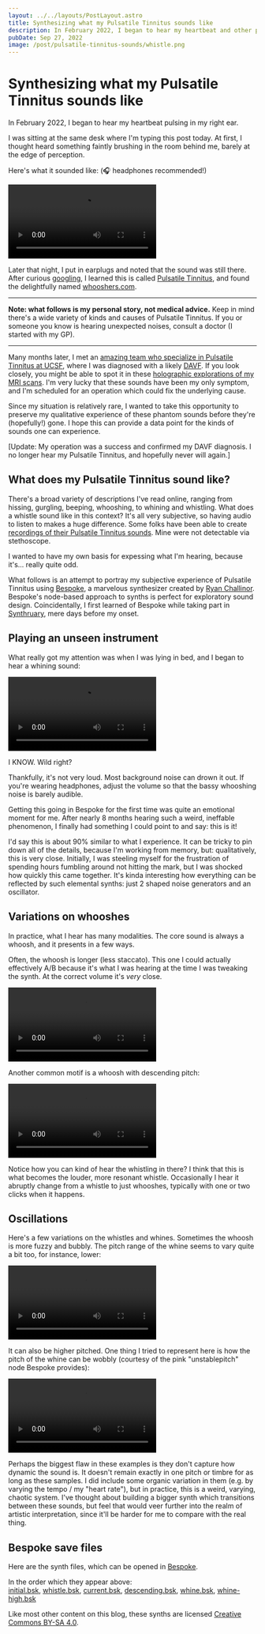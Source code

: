 ```yaml
---
layout: ../../layouts/PostLayout.astro
title: Synthesizing what my Pulsatile Tinnitus sounds like
description: In February 2022, I began to hear my heartbeat and other phantom sounds, symptoms of a rare circulatory problem. Using synthesizers, I've recreated what they sound like.
pubDate: Sep 27, 2022
image: /post/pulsatile-tinnitus-sounds/whistle.png
---
```


# Synthesizing what my Pulsatile Tinnitus sounds like

In February 2022, I began to hear my heartbeat pulsing in my right ear.

I was sitting at the same desk where I'm typing this post today. At first, I thought heard something faintly brushing in the room behind me, barely at the edge of perception.

Here's what it sounded like: (🎧 headphones recommended!)

<video loop controls preload="metadata" src="/post/pulsatile-tinnitus-sounds/initial.mp4" style="aspect-ratio: 1440 / 800"></video>

Later that night, I put in earplugs and noted that the sound was still there. After curious [googling](https://www.google.com/search?q=hearing+heartbeat+in+ear), I learned this is called [Pulsatile Tinnitus](https://en.wikipedia.org/wiki/Tinnitus#Pulsatile_tinnitus), and found the delightfully named [whooshers.com](http://www.whooshers.com).

---

**Note: what follows is my personal story, not medical advice.** Keep in mind there's a wide variety of kinds and causes of Pulsatile Tinnitus. If you or someone you know is hearing unexpected noises, consult a doctor (I started with my GP).

---

Many months later, I met an [amazing team who specialize in Pulsatile Tinnitus at UCSF](https://www.ucsfhealth.org/clinics/pulsatile-tinnitus-clinic), where I was diagnosed with a likely [DAVF](http://neuroangio.org/patient-information/patient-information-brain-dural-fistula). If you look closely, you might be able to spot it in these [holographic explorations of my MRI scans](/post/brain-holograms-with-blender). I'm very lucky that these sounds have been my only symptom, and I'm scheduled for an operation which could fix the underlying cause.

Since my situation is relatively rare, I wanted to take this opportunity to preserve my qualitative experience of these phantom sounds before they're (hopefully!) gone. I hope this can provide a data point for the kinds of sounds one can experience.

[Update: My operation was a success and confirmed my DAVF diagnosis. I no longer hear my Pulsatile Tinnitus, and hopefully never will again.]

## What does my Pulsatile Tinnitus sound like?

There's a broad variety of descriptions I've read online, ranging from hissing, gurgling, beeping, whooshing, to whining and whistling. What does a whistle sound like in this context? It's all very subjective, so having audio to listen to makes a huge difference. Some folks have been able to create [recordings of their Pulsatile Tinnitus sounds](http://www.whooshers.com/whooshersounds.html). Mine were not detectable via stethoscope.

I wanted to have my own basis for expessing what I'm hearing, because it's... really quite odd.

What follows is an attempt to portray my subjective experience of Pulsatile Tinnitus using [Bespoke](https://www.bespokesynth.com), a marvelous synthesizer created by [Ryan Challinor](https://twitter.com/awwbees). Bespoke's node-based approach to synths is perfect for exploratory sound design. Coincidentally, I first learned of Bespoke while taking part in [Synthruary](https://twitter.com/search?q=%23synthruary), mere days before my onset.

## Playing an unseen instrument

What really got my attention was when I was lying in bed, and I began to hear a whining sound:

<video loop controls preload="metadata" src="/post/pulsatile-tinnitus-sounds/whistle.mp4" style="aspect-ratio: 16 / 9"></video>

I KNOW. Wild right?

Thankfully, it's not very loud. Most background noise can drown it out. If you're wearing headphones, adjust the volume so that the bassy whooshing noise is barely audible.

Getting this going in Bespoke for the first time was quite an emotional moment for me. After nearly 8 months hearing such a weird, ineffable phenomenon, I finally had something I could point to and say: this is it!

I'd say this is about 90% similar to what I experience. It can be tricky to pin down all of the details, because I'm working from memory, but: qualitatively, this is very close. Initially, I was steeling myself for the frustration of spending hours fumbling around not hitting the mark, but I was shocked how quickly this came together. It's kinda interesting how everything can be reflected by such elemental synths: just 2 shaped noise generators and an oscillator.

## Variations on whooshes

In practice, what I hear has many modalities. The core sound is always a whoosh, and it presents in a few ways.

Often, the whoosh is longer (less staccato). This one I could actually effectively A/B because it's what I was hearing at the time I was tweaking the synth. At the correct volume it's _very_ close.

<video loop controls preload="metadata" src="/post/pulsatile-tinnitus-sounds/current.mp4" style="aspect-ratio: 1440 / 800"></video>

Another common motif is a whoosh with descending pitch:

<video loop controls preload="metadata" src="/post/pulsatile-tinnitus-sounds/descending.mp4" style="aspect-ratio: 16 / 9"></video>

Notice how you can kind of hear the whistling in there? I think that this is what becomes the louder, more resonant whistle. Occasionally I hear it abruptly change from a whistle to just whooshes, typically with one or two clicks when it happens.

## Oscillations

Here's a few variations on the whistles and whines. Sometimes the whoosh is more fuzzy and bubbly. The pitch range of the whine seems to vary quite a bit too, for instance, lower:

<video loop controls preload="metadata" src="/post/pulsatile-tinnitus-sounds/whine.mp4" style="aspect-ratio: 16 / 9"></video>

It can also be higher pitched. One thing I tried to represent here is how the pitch of the whine can be wobbly (courtesy of the pink "unstablepitch" node Bespoke provides):

<video loop controls preload="metadata" src="/post/pulsatile-tinnitus-sounds/whine-high.mp4" style="aspect-ratio: 16 / 9"></video>

Perhaps the biggest flaw in these examples is they don't capture how dynamic the sound is. It doesn't remain exactly in one pitch or timbre for as long as these samples. I did include some organic variation in them (e.g. by varying the tempo / my "heart rate"), but in practice, this is a weird, varying, chaotic system. I've thought about building a bigger synth which transitions between these sounds, but feel that would veer further into the realm of artistic interpretation, since it'll be harder for me to compare with the real thing.

## Bespoke save files

Here are the synth files, which can be opened in [Bespoke](https://www.bespokesynth.com).

In the order which they appear above:  
<a href="/post/pulsatile-tinnitus-sounds/initial.bsk">initial.bsk</a>,
<a href="/post/pulsatile-tinnitus-sounds/whistle.bsk">whistle.bsk</a>,
<a href="/post/pulsatile-tinnitus-sounds/whistle.bsk">current.bsk</a>,
<a href="/post/pulsatile-tinnitus-sounds/whistle.bsk">descending.bsk</a>,
<a href="/post/pulsatile-tinnitus-sounds/whistle.bsk">whine.bsk</a>,
<a href="/post/pulsatile-tinnitus-sounds/whine-high.bsk">whine-high.bsk</a>

Like most other content on this blog, these synths are licensed [Creative Commons BY-SA 4.0](http://creativecommons.org/licenses/by-sa/4.0/).

